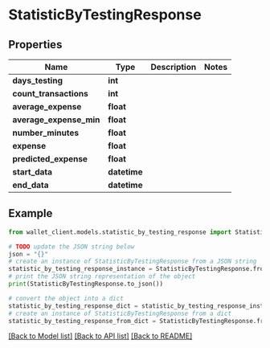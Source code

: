 # StatisticByTestingResponse


## Properties

Name | Type | Description | Notes
------------ | ------------- | ------------- | -------------
**days_testing** | **int** |  | 
**count_transactions** | **int** |  | 
**average_expense** | **float** |  | 
**average_expense_min** | **float** |  | 
**number_minutes** | **float** |  | 
**expense** | **float** |  | 
**predicted_expense** | **float** |  | 
**start_data** | **datetime** |  | 
**end_data** | **datetime** |  | 

## Example

```python
from wallet_client.models.statistic_by_testing_response import StatisticByTestingResponse

# TODO update the JSON string below
json = "{}"
# create an instance of StatisticByTestingResponse from a JSON string
statistic_by_testing_response_instance = StatisticByTestingResponse.from_json(json)
# print the JSON string representation of the object
print(StatisticByTestingResponse.to_json())

# convert the object into a dict
statistic_by_testing_response_dict = statistic_by_testing_response_instance.to_dict()
# create an instance of StatisticByTestingResponse from a dict
statistic_by_testing_response_from_dict = StatisticByTestingResponse.from_dict(statistic_by_testing_response_dict)
```
[[Back to Model list]](../README.md#documentation-for-models) [[Back to API list]](../README.md#documentation-for-api-endpoints) [[Back to README]](../README.md)


